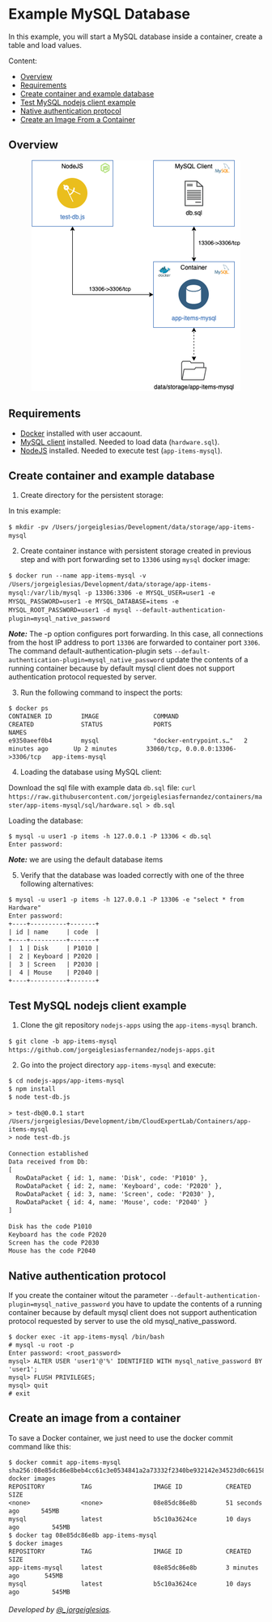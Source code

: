 # Example MySQL Database

In this example, you will start a MySQL database inside a container, create a table and load values.

Content:

- [Overview](#overview)
- [Requirements](#requirements)
- [Create container and example database](#create-container-and-example-database)
- [Test MySQL nodejs client example](test-mysql-nodejs-client-example)
- [Native authentication protocol](#native-authentication-protocol)
- [Create an Image From a Container](#create-an-image-from-a-container)

## Overview

<p align="center">
  <img src="doc/draw/img/app-items-mysql.png">
</p>

[Docker]: https://docs.docker.com/get-docker
[MySQL client]: https://dev.mysql.com/downloads/
[NodeJS]: https://dev.mysql.com/downloads/

## Requirements

- [Docker][] installed with user accaount.
- [MySQL client][] installed. Needed to load data (`hardware.sql`).
- [NodeJS][] installed. Needed to execute test (`app-items-mysql`).

## Create container and example database

1. Create directory for the persistent storage:

In tnis example:

`$ mkdir -pv /Users/jorgeiglesias/Development/data/storage/app-items-mysql`

2. Create container instance with persistent storage created in previous step and with port forwarding set to `13306` using `mysql` docker image:

`$ docker run --name app-items-mysql -v /Users/jorgeiglesias/Development/data/storage/app-items-mysql:/var/lib/mysql -p 13306:3306 -e MYSQL_USER=user1 -e MYSQL_PASSWORD=user1 -e MYSQL_DATABASE=items -e MYSQL_ROOT_PASSWORD=user1 -d mysql --default-authentication-plugin=mysql_native_password`

***Note:*** The -p option configures port forwarding. In this case, all connections from the host IP address to port `13306` are forwarded to container port `3306`.
The command default-authentication-plugin sets
`--default-authentication-plugin=mysql_native_password` update the contents of a running container because by default mysql client does not support authentication protocol requested by server.

3. Run the following command to inspect the ports:

```
$ docker ps
CONTAINER ID        IMAGE               COMMAND                  CREATED             STATUS              PORTS                                NAMES
e9350aeef0b4        mysql               "docker-entrypoint.s…"   2 minutes ago       Up 2 minutes        33060/tcp, 0.0.0.0:13306->3306/tcp   app-items-mysql
```

4. Loading the database using MySQL client:

Download the sql file with example data `db.sql` file:
`curl https://raw.githubusercontent.com/jorgeiglesiasfernandez/containers/master/app-items-mysql/sql/hardware.sql > db.sql`

Loading the database:

```
$ mysql -u user1 -p items -h 127.0.0.1 -P 13306 < db.sql
Enter password: 
```

***Note:*** we are using the default database items

5. Verify that the database was loaded correctly with one of the three
following alternatives:

```
$ mysql -u user1 -p items -h 127.0.0.1 -P 13306 -e "select * from Hardware"
Enter password: 
+----+----------+-------+
| id | name     | code  |
+----+----------+-------+
|  1 | Disk     | P1010 |
|  2 | Keyboard | P2020 |
|  3 | Screen   | P2030 |
|  4 | Mouse    | P2040 |
+----+----------+-------+
```

## Test MySQL nodejs client example

1. Clone the git repository `nodejs-apps` using the `app-items-mysql` branch.

`$ git clone -b app-items-mysql https://github.com/jorgeiglesiasfernandez/nodejs-apps.git`


2. Go into the project directory `app-items-mysql` and execute:

```
$ cd nodejs-apps/app-items-mysql
$ npm install
$ node test-db.js

> test-db@0.0.1 start /Users/jorgeiglesias/Development/ibm/CloudExpertLab/Containers/app-items-mysql
> node test-db.js

Connection established
Data received from Db:
[
  RowDataPacket { id: 1, name: 'Disk', code: 'P1010' },
  RowDataPacket { id: 2, name: 'Keyboard', code: 'P2020' },
  RowDataPacket { id: 3, name: 'Screen', code: 'P2030' },
  RowDataPacket { id: 4, name: 'Mouse', code: 'P2040' }
]

Disk has the code P1010
Keyboard has the code P2020
Screen has the code P2030
Mouse has the code P2040
```

## Native authentication protocol

If you create the container witout the parameter `--default-authentication-plugin=mysql_native_password` you have to update the contents of a running container because by default mysql client does not support authentication protocol requested by server to use the old mysql_native_password.

```
$ docker exec -it app-items-mysql /bin/bash
# mysql -u root -p
Enter password: <root_password>
mysql> ALTER USER 'user1'@'%' IDENTIFIED WITH mysql_native_password BY 'user1';
mysql> FLUSH PRIVILEGES;
mysql> quit
# exit
```

## Create an image from a container

To save a Docker container, we just need to use the docker commit command like this:

```
$ docker commit app-items-mysql
sha256:08e85dc86e8beb4cc61c3e0534841a2a73332f2340be932142e34523d0c66158
docker images
REPOSITORY          TAG                 IMAGE ID            CREATED             SIZE
<none>              <none>              08e85dc86e8b        51 seconds ago      545MB
mysql               latest              b5c10a3624ce        10 days ago         545MB
$ docker tag 08e85dc86e8b app-items-mysql
$ docker images
REPOSITORY          TAG                 IMAGE ID            CREATED             SIZE
app-items-mysql     latest              08e85dc86e8b        3 minutes ago       545MB
mysql               latest              b5c10a3624ce        10 days ago         545MB
```

###### Developed by [@_jorgeiglesias](http://jorgeiglesiasf.blogspot.com.es/).